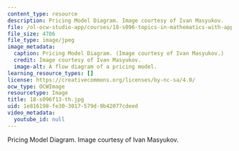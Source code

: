 ```yaml
---
content_type: resource
description: Pricing Model Diagram. Image courtesy of Ivan Masyukov.
file: /ol-ocw-studio-app/courses/18-s096-topics-in-mathematics-with-applications-in-finance-fall-2013/1e816198fe303017579d9b42077cdeed_18-s096f13-th.jpg
file_size: 4786
file_type: image/jpeg
image_metadata:
  caption: Pricing Model Diagram. (Image courtesy of Ivan Masyukov.)
  credit: Image courtesy of Ivan Masyukov.
  image-alt: A flow diagram of a pricing model.
learning_resource_types: []
license: https://creativecommons.org/licenses/by-nc-sa/4.0/
ocw_type: OCWImage
resourcetype: Image
title: 18-s096f13-th.jpg
uid: 1e816198-fe30-3017-579d-9b42077cdeed
video_metadata:
  youtube_id: null
---
```

Pricing Model Diagram. Image courtesy of Ivan Masyukov.